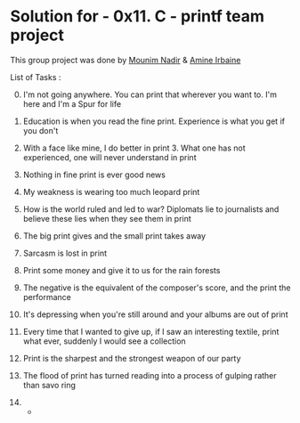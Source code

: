 # Solution for - 0x11. C - printf team project

This group project was done by 
 [Mounim Nadir](https://github.com/username) & [Amine Irbaine](https://github.com/Irbaine) 


List of Tasks :                                                                    
                                                                                    
0. I'm not going anywhere. You can print that wherever you want to. I'm here and I'm a Spur for life                                                                                                 
                                                                                    
1. Education is when you read the fine print. Experience is what you get if you don't

2. With a face like mine, I do better in print
                                                                                                                                     3. What one has not experienced, one will never understand in print
                                                                                 
4. Nothing in fine print is ever good news
                                                                                    
5. My weakness is wearing too much leopard print                          
                                                                                    
6. How is the world ruled and led to war? Diplomats lie to journalists and believe these lies when they see them in print                                    
                                                                                    
7. The big print gives and the small print takes away       
                                                                                    
8. Sarcasm is lost in print                                                         
  
9. Print some money and give it to us for the rain forests                  
                                                                                    
10. The negative is the equivalent of the composer's score, and the print the performance                                                                               
                                                                                                      
11. It's depressing when you're still around and your albums are out of print
                                                                                    
12. Every time that I wanted to give up, if I saw an interesting textile, print what
 ever, suddenly I would see a collection        
                                                                                    
13. Print is the sharpest and the strongest weapon of our party                                 
                                                                                    
14. The flood of print has turned reading into a process of gulping rather than savo
ring                             
                                                                                    
15. *

